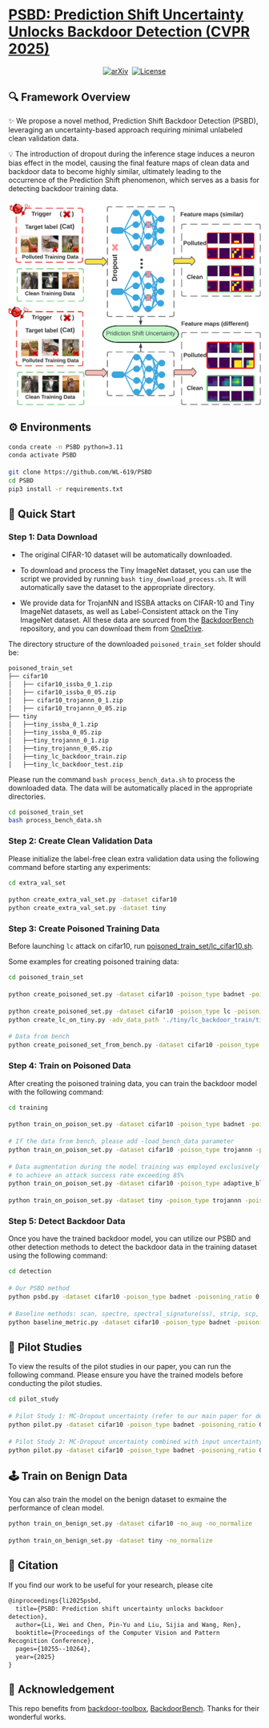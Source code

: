 # [PSBD: Prediction Shift Uncertainty Unlocks Backdoor Detection (CVPR 2025)](https://github.com/WL-619/PSBD)

<div align="center">

[![arXiv](https://img.shields.io/badge/arXiv-2406.05826-b31b1b.svg)](https://arxiv.org/abs/2406.05826)&nbsp;
[![License](https://img.shields.io/badge/License-MIT-blue.svg)]()

</div>

## 🔍 Framework Overview
✨ We propose a novel method, Prediction Shift Backdoor Detection (PSBD), leveraging an uncertainty-based approach requiring minimal unlabeled clean validation data. 

💡 The introduction of dropout during the inference stage induces a neuron bias effect in the model, causing the final feature maps of clean data and backdoor data to become highly similar, ultimately leading to the occurrence of the Prediction Shift phenomenon, which serves as a basis for detecting backdoor training data.

![PSBD Pipeline](./images/PSBD.png)

## ⚙️ Environments
```bash
conda create -n PSBD python=3.11
conda activate PSBD

git clone https://github.com/WL-619/PSBD
cd PSBD
pip3 install -r requirements.txt
```

## 🚀 Quick Start

### Step 1: Data Download
- The original CIFAR-10 dataset will be automatically downloaded.

- To download and process the Tiny ImageNet dataset, you can use the script we provided by running `bash tiny_download_process.sh`. It will automatically save the dataset to the appropriate directory.

- We provide data for TrojanNN and ISSBA attacks on CIFAR-10 and Tiny ImageNet datasets, as well as Label-Consistent attack on the Tiny ImageNet dataset. All these data are sourced from the [BackdoorBench](https://github.com/SCLBD/BackdoorBench) repository, and you can download them from [OneDrive](https://1drv.ms/f/s!Ajixv2f3vMZfgQxLlGK26T5r5Qa1?e=3ldNAS).

The directory structure of the downloaded `poisoned_train_set` folder should be:

```
poisoned_train_set
├── cifar10
│   ├── cifar10_issba_0_1.zip
│   ├── cifar10_issba_0_05.zip
│   ├── cifar10_trojannn_0_1.zip
│   ├── cifar10_trojannn_0_05.zip
├── tiny
│   ├──tiny_issba_0_1.zip
│   ├──tiny_issba_0_05.zip
│   ├──tiny_trojannn_0_1.zip
│   ├──tiny_trojannn_0_05.zip
│   ├──tiny_lc_backdoor_train.zip
│   ├──tiny_lc_backdoor_test.zip
```

Please run the command `bash process_bench_data.sh` to process the downloaded data. The data will be automatically placed in the appropriate directories.
```bash
cd poisoned_train_set
bash process_bench_data.sh
```

### Step 2: Create Clean Validation Data
Please initialize the label-free clean extra validation data using the following command before starting any experiments:
```bash
cd extra_val_set

python create_extra_val_set.py -dataset cifar10
python create_extra_val_set.py -dataset tiny
```

### Step 3: Create Poisoned Training Data
Before launching `lc` attack on cifar10, run [poisoned_train_set/lc_cifar10.sh](/poisoned_train_set/lc_cifar10.sh).

Some examples for creating poisoned training data:
```bash
cd poisoned_train_set

python create_poisoned_set.py -dataset cifar10 -poison_type badnet -poisoning_ratio 0.1 

python create_poisoned_set.py -dataset cifar10 -poison_type lc -poisoning_ratio 0.1
python create_lc_on_tiny.py -adv_data_path './tiny/lc_backdoor_train/tiny_lc_train.npy' -poisoning_ratio 0.1

# Data from bench
python create_poisoned_set_from_bench.py -dataset cifar10 -poison_type trojannn -data_path './cifar10/trojannn_0_1/' -poisoning_ratio 0.1
```

### Step 4: Train on Poisoned Data
After creating the poisoned training data, you can train the backdoor model with the following command:
```bash
cd training

python train_on_poison_set.py -dataset cifar10 -poison_type badnet -poisoning_ratio 0.1 -no_aug -no_normalize

# If the data from bench, please add -load_bench_data parameter
python train_on_poison_set.py -dataset cifar10 -poison_type trojannn -poisoning_ratio 0.1 -no_aug -no_normalize -load_bench_data

# Data augmentation during the model training was employed exclusively for Adaptive-Blend on CIFAR-10 and all experiments on Tiny ImageNet 
# to achieve an attack success rate exceeding 85%
python train_on_poison_set.py -dataset cifar10 -poison_type adaptive_blend -poisoning_ratio 0.01 -cover_rate 0.01 -alpha 0.2 -test_alpha 0.25 -no_normalize

python train_on_poison_set.py -dataset tiny -poison_type trojannn -poisoning_ratio 0.1 -no_normalize -load_bench_data
```

### Step 5: Detect Backdoor Data
Once you have the trained backdoor model, you can utilize our PSBD and other detection methods to detect the backdoor data in the training dataset using the following command:
```bash
cd detection

# Our PSBD method
python psbd.py -dataset cifar10 -poison_type badnet -poisoning_ratio 0.1 -no_aug -no_normalize

# Baseline methods: scan, spectre, spectral_signature(ss), strip, scp, cdl
python baseline_metric.py -dataset cifar10 -poison_type badnet -poisoning_ratio 0.1 -no_aug -no_normalize -baseline ss
```

## 🔑 Pilot Studies
To view the results of the pilot studies in our paper, you can run the following command. Please ensure you have the trained models before conducting the pilot studies.
```bash
cd pilot_study

# Pilot Study 1: MC-Dropout uncertainty (refer to our main paper for details)
python pilot.py -dataset cifar10 -poison_type badnet -poisoning_ratio 0.1 -no_aug -no_normalize

# Pilot Study 2: MC-Dropout uncertainty combined with input uncertainty (scaling up the image pixel values), as described in the appendix of our paper
python pilot.py -dataset cifar10 -poison_type badnet -poisoning_ratio 0.1 -no_aug -no_normalize -scale 3
```
## 🕹️ Train on Benign Data
You can also train the model on the benign dataset to exmaine the performance of clean model.
```bash
python train_on_benign_set.py -dataset cifar10 -no_aug -no_normalize

python train_on_benign_set.py -dataset tiny -no_normalize
```

## 📄 Citation
If you find our work to be useful for your research, please cite
```
@inproceedings{li2025psbd,
  title={PSBD: Prediction shift uncertainty unlocks backdoor detection},
  author={Li, Wei and Chen, Pin-Yu and Liu, Sijia and Wang, Ren},
  booktitle={Proceedings of the Computer Vision and Pattern Recognition Conference},
  pages={10255--10264},
  year={2025}
}
```

## 🙏 Acknowledgement
This repo benefits from [backdoor-toolbox](https://github.com/vtu81/backdoor-toolbox/), [BackdoorBench](https://github.com/SCLBD/BackdoorBench). Thanks for their wonderful works.
